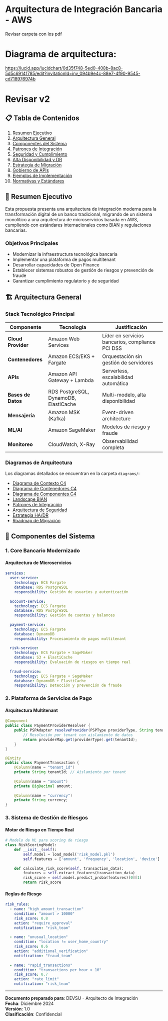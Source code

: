 # Arquitectura de Integración Bancaria - AWS

Revisar carpeta con los pdf

# Diagrama de arquitectura:

https://lucid.app/lucidchart/0d35f748-5ed0-408b-8ac8-5d5c69141785/edit?invitationId=inv_094b9e4c-88e7-4f90-9545-cd718976974b

# Revisar v2


## 📋 Tabla de Contenidos

1. [Resumen Ejecutivo](#resumen-ejecutivo)
2. [Arquitectura General](#arquitectura-general)
3. [Componentes del Sistema](#componentes-del-sistema)
4. [Patrones de Integración](#patrones-de-integración)
5. [Seguridad y Cumplimiento](#seguridad-y-cumplimiento)
6. [Alta Disponibilidad y DR](#alta-disponibilidad-y-dr)
7. [Estrategia de Migración](#estrategia-de-migración)
8. [Gobierno de APIs](#gobierno-de-apis)
9. [Ejemplos de Implementación](#ejemplos-de-implementación)
10. [Normativas y Estándares](#normativas-y-estándares)

## 🎯 Resumen Ejecutivo

Esta propuesta presenta una arquitectura de integración moderna para la transformación digital de un banco tradicional, migrando de un sistema monolítico a una arquitectura de microservicios basada en AWS, cumpliendo con estándares internacionales como BIAN y regulaciones bancarias.

### Objetivos Principales
- Modernizar la infraestructura tecnológica bancaria
- Implementar una plataforma de pagos multitenant
- Desarrollar capacidades de Open Finance
- Establecer sistemas robustos de gestión de riesgos y prevención de fraude
- Garantizar cumplimiento regulatorio y de seguridad

## 🏗️ Arquitectura General

### Stack Tecnológico Principal

| Componente | Tecnología | Justificación |
|------------|------------|---------------|
| **Cloud Provider** | Amazon Web Services | Líder en servicios bancarios, compliance PCI DSS |
| **Contenedores** | Amazon ECS/EKS + Fargate | Orquestación sin gestión de servidores |
| **APIs** | Amazon API Gateway + Lambda | Serverless, escalabilidad automática |
| **Bases de Datos** | RDS PostgreSQL, DynamoDB, ElastiCache | Multi-modelo, alta disponibilidad |
| **Mensajería** | Amazon MSK (Kafka) | Event-driven architecture |
| **ML/AI** | Amazon SageMaker | Modelos de riesgo y fraude |
| **Monitoreo** | CloudWatch, X-Ray | Observabilidad completa |

### Diagramas de Arquitectura

Los diagramas detallados se encuentran en la carpeta `diagrams/`:

- [Diagrama de Contexto C4](01-c4-context.md)
- [Diagrama de Contenedores C4](02-c4-containers.md)
- [Diagrama de Componentes C4](03-c4-components.md)
- [Landscape BIAN](04-bian-landscape.md)
- [Patrones de Integración](05-integration-patterns.md)
- [Arquitectura de Seguridad](06-security-architecture.md)
- [Estrategia HA/DR](07-ha-dr-strategy.md)
- [Roadmap de Migración](08-migration-roadmap.md)

## 🔧 Componentes del Sistema

### 1. Core Bancario Modernizado

#### Arquitectura de Microservicios
```yaml
services:
  user-service:
    technology: ECS Fargate
    database: RDS PostgreSQL
    responsibility: Gestión de usuarios y autenticación
    
  account-service:
    technology: ECS Fargate
    database: RDS PostgreSQL
    responsibility: Gestión de cuentas y balances
    
  payment-service:
    technology: ECS Fargate
    database: DynamoDB
    responsibility: Procesamiento de pagos multitenant
    
  risk-service:
    technology: ECS Fargate + SageMaker
    database: S3 + ElastiCache
    responsibility: Evaluación de riesgos en tiempo real
    
  fraud-service:
    technology: ECS Fargate + SageMaker
    database: DynamoDB + ElastiCache
    responsibility: Detección y prevención de fraude
```

### 2. Plataforma de Servicios de Pago

#### Arquitectura Multitenant
```java
@Component
public class PaymentProviderResolver {
    public PSPAdapter resolveProvider(PSPType providerType, String tenantId) {
        // Resolución por tenant con aislamiento de datos
        return providerMap.get(providerType).get(tenantId);
    }
}

@Entity
public class PaymentTransaction {
    @Column(name = "tenant_id")
    private String tenantId; // Aislamiento por tenant
    
    @Column(name = "amount")
    private BigDecimal amount;
    
    @Column(name = "currency")
    private String currency;
}
```

### 3. Sistema de Gestión de Riesgos

#### Motor de Riesgo en Tiempo Real
```python
# Modelo de ML para scoring de riesgo
class RiskScoringModel:
    def __init__(self):
        self.model = load_model('risk_model.pkl')
        self.features = ['amount', 'frequency', 'location', 'device']
    
    def calculate_risk_score(self, transaction_data):
        features = self.extract_features(transaction_data)
        risk_score = self.model.predict_proba(features)[0][1]
        return risk_score
```

#### Reglas de Riesgo
```yaml
risk_rules:
  - name: "high_amount_transaction"
    condition: "amount > 10000"
    risk_score: 0.8
    action: "require_approval"
    notification: "risk_team"
    
  - name: "unusual_location"
    condition: "location != user_home_country"
    risk_score: 0.6
    action: "additional_verification"
    notification: "fraud_team"
    
  - name: "rapid_transactions"
    condition: "transactions_per_hour > 10"
    risk_score: 0.7
    action: "rate_limit"
    notification: "risk_team"
```

---

**Documento preparado para**: DEVSU - Arquitecto de Integración  
**Fecha**: Diciembre 2024  
**Versión**: 1.0  
**Clasificación**: Confidencial
